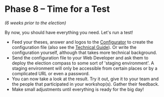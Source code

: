 # Phase 8 – Time for a Test

*(6 weeks prior to the election)*

By now, you should have everything you need. Let's run a test!

- Feed your theses, answer and logos to the [Configurator](../configurator/version-1/language-file.html) to create the configuration file (also see
  the [Technical Guide](./technical.html)). Or write the configuration yourself, although that takes more technical
  background.
- Send the configuration file to your Web Developer and ask them to deploy the election compass to
  some sort of 'staging environment'. A staging environment will only be accessible from certain
  places or by a complicated URL or even a password.
- You can now take a look at the result. Try it out, give it to your team and the people that
  participated in your workshop(s). Gather their feedback.
- Make small adjustments until everything is ready for the big day!